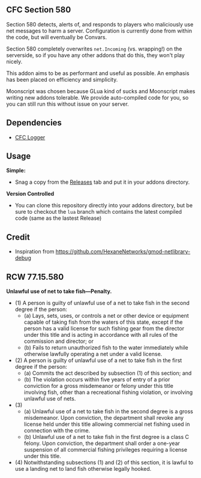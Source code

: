 ## CFC Section 580
Section 580 detects, alerts of, and responds to players who maliciously use net messages to harm a server.
Configuration is currently done from within the code, but will eventually be Convars.

Section 580 completely overwrites `net.Incoming` (vs. wrapping!) on the serverside, so if you have any other addons that do this, they won't play nicely.

This addon aims to be as performant and useful as possible. An emphasis has been placed on efficiency and simplicity.

Moonscript was chosen because GLua kind of sucks and Moonscript makes writing new addons tolerable. We provide auto-compiled code for you, so you can still run this without issue on your server.

## Dependencies
 - [CFC Logger](https://github.com/CFC-Servers/cfc_logger)

## Usage

**Simple:**
 - Snag a copy from the [Releases](https://github.com/CFC-Servers/cfc_77.15.580/releases) tab and put it in your addons directory.

**Version Controlled**
 - You can clone this repository directly into your addons directory, but be sure to checkout the `lua` branch which contains the latest compiled code (same as the lastest Release)

## Credit
 - Inspiration from https://github.com/HexaneNetworks/gmod-netlibrary-debug

## RCW 77.15.580
**Unlawful use of net to take fish—Penalty.**
 - (1) A person is guilty of unlawful use of a net to take fish in the second degree if the person:
   - (a) Lays, sets, uses, or controls a net or other device or equipment capable of taking fish from the waters of this state, except if the person has a valid license for such fishing gear from the director under this title and is acting in accordance with all rules of the commission and director; or
   - (b) Fails to return unauthorized fish to the water immediately while otherwise lawfully operating a net under a valid license.
 - (2) A person is guilty of unlawful use of a net to take fish in the first degree if the person:
   - (a) Commits the act described by subsection (1) of this section; and
   - (b) The violation occurs within five years of entry of a prior conviction for a gross misdemeanor or felony under this title involving fish, other than a recreational fishing violation, or involving unlawful use of nets.
 - (3)
   - (a) Unlawful use of a net to take fish in the second degree is a gross misdemeanor. Upon conviction, the department shall revoke any license held under this title allowing commercial net fishing used in connection with the crime.
   - (b) Unlawful use of a net to take fish in the first degree is a class C felony. Upon conviction, the department shall order a one-year suspension of all commercial fishing privileges requiring a license under this title.
 - (4) Notwithstanding subsections (1) and (2) of this section, it is lawful to use a landing net to land fish otherwise legally hooked.
